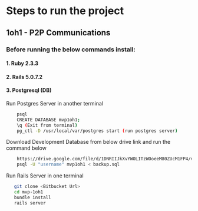 # Steps to run the project

## 1oh1 - P2P Communications

### Before running the below commands install:
#### 1. Ruby 2.3.3
#### 2. Rails 5.0.7.2
#### 3. Postgresql (DB)

Run Postgres Server in another terminal
```bash
    psql
    CREATE DATABASE mvp1oh1;
    \q (Exit from terminal)
    pg_ctl -D /usr/local/var/postgres start (run postgres server)

```
Download Development Database from below drive link and run the command below
```bash
    https://drive.google.com/file/d/1DNRIIJkXvYWOLITzWOoeeM80ZUcM1FP4/view?usp=sharing
    psql -U "username" mvp1oh1 < backup.sql

```
Run Rails Server in one terminal
```bash
   git clone <Bitbucket Url>
   cd mvp-1oh1
   bundle install
   rails server
```
